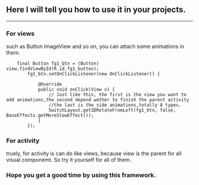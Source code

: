 ## Here I will tell you how to use it in your projects.

---
### For views 

such as Button ImageView and so on, you can attach some animations in them.

```
    final Button fg1_btn = (Button) view.findViewById(R.id.fg1_button);
		fg1_btn.setOnClickListener(new OnClickListener() {
			
			@Override
			public void onClick(View v) {
				// Just like this, the first is the view you want to add animations,the second depend wether to finish the parent activity
				//the last is the side animations,totally 8 types.
				SwitchLayout.get3DRotateFromLeft(fg1_btn, false, BaseEffects.getMoreSlowEffect());
			}
		});
```


### For activity

truely, for activity is can do like views, because view is the parent for all visual componemt.
So try it yourself for all of them .

### Hope you get a good time by using this framework.
